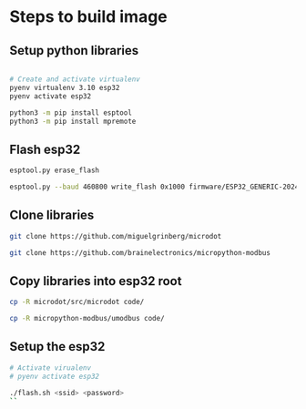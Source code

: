 # Steps to build image

## Setup python libraries

```sh

# Create and activate virtualenv
pyenv virtualenv 3.10 esp32
pyenv activate esp32

python3 -m pip install esptool
python3 -m pip install mpremote
```

## Flash esp32

```sh
esptool.py erase_flash

esptool.py --baud 460800 write_flash 0x1000 firmware/ESP32_GENERIC-20241129-v1.24.1.bin
```

## Clone libraries

```sh
git clone https://github.com/miguelgrinberg/microdot

git clone https://github.com/brainelectronics/micropython-modbus
```

## Copy libraries into esp32 root

```sh
cp -R microdot/src/microdot code/

cp -R micropython-modbus/umodbus code/
```

## Setup the esp32

```sh
# Activate virualenv
# pyenv activate esp32

./flash.sh <ssid> <password>
``
```
